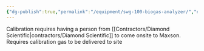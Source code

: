 ```yaml
---
{"dg-publish":true,"permalink":"/equipment/swg-100-biogas-analyzer/","noteIcon":"","created":"2025-05-20T10:31:33.928-05:00"}
---
```


Calibration requires having a person from [[Contractors/Diamond Scientific\|contractors/Diamond Scientific]] to come onsite to Maxson.
Requires calibration gas to be delivered to site
